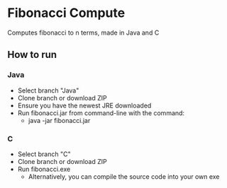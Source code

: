 # Fibonacci Compute
Computes fibonacci to n terms, made in Java and C

## How to run
### Java
- Select branch "Java"
- Clone branch or download ZIP
- Ensure you have the newest JRE downloaded
- Run fibonacci.jar from command-line with the command:
  - java -jar fibonacci.jar
  
### C
- Select branch "C"
- Clone branch or download ZIP
- Run fibonacci.exe
  - Alternatively, you can compile the source code into your own exe